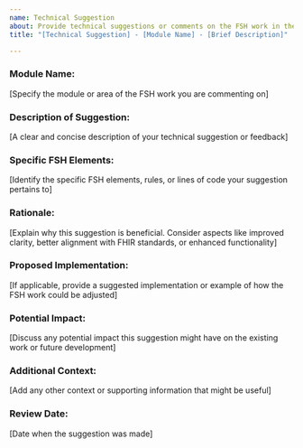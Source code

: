 ```yaml
---
name: Technical Suggestion
about: Provide technical suggestions or comments on the FSH work in the FHIR IG
title: "[Technical Suggestion] - [Module Name] - [Brief Description]"

---
```


### Module Name:
[Specify the module or area of the FSH work you are commenting on]

### Description of Suggestion:
[A clear and concise description of your technical suggestion or feedback]

### Specific FSH Elements:
[Identify the specific FSH elements, rules, or lines of code your suggestion pertains to]

### Rationale:
[Explain why this suggestion is beneficial. Consider aspects like improved clarity, better alignment with FHIR standards, or enhanced functionality]

### Proposed Implementation:
[If applicable, provide a suggested implementation or example of how the FSH work could be adjusted]

### Potential Impact:
[Discuss any potential impact this suggestion might have on the existing work or future development]

### Additional Context:
[Add any other context or supporting information that might be useful]

### Review Date:
[Date when the suggestion was made]
